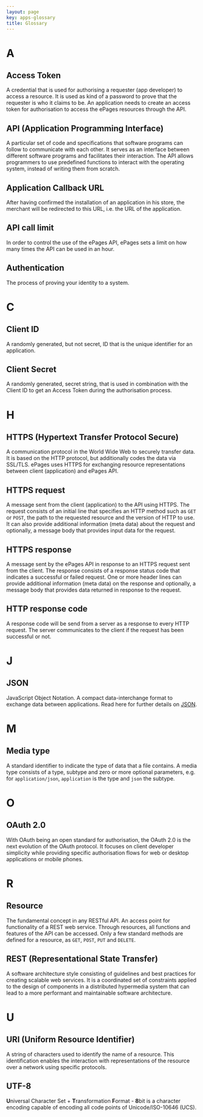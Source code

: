 ```yaml
---
layout: page
key: apps-glossary
title: Glossary
---
```


# A

## Access Token
A credential that is used for authorising a requester (app developer) to access a resource. It is used as kind of a password to prove that the requester is who it claims to be. An application needs to create an access token for authorisation to access the ePages resources through the API.

## API (Application Programming Interface)
A particular set of code and specifications that software programs can follow to communicate with each other. It serves as an interface between different software programs and facilitates their interaction. The API allows programmers to use predefined functions to interact with the operating system, instead of writing them from scratch.

## Application Callback URL
After having confirmed the installation of an application in his store, the merchant will be redirected to this URL, i.e. the URL of the application.

## API call limit
In order to control the use of the ePages API, ePages sets a limit on how many times the API can be used in an hour.

## Authentication
The process of proving your identity to a system.

# C

## Client ID
A randomly generated, but not secret, ID that is the unique identifier for an application.

## Client Secret
A randomly generated, secret string, that is used in combination with the Client ID to get an Access Token during the authorisation process.

# H

## HTTPS (Hypertext Transfer Protocol Secure)
A communication protocol in the World Wide Web to securely transfer data. It is based on the HTTP protocol, but additionally codes the data via SSL/TLS. ePages uses HTTPS for exchanging resource representations between client (application) and ePages API.

## HTTPS request
A message sent from the client (application) to the API using HTTPS. The request consists of an initial line that specifies an HTTP method such as `GET` or `POST`, the path to the requested resource and the version of HTTP to use. It can also provide additional information (meta data) about the request and optionally, a message body that provides input data for the request.

## HTTPS response
A message sent by the ePages API in response to an HTTPS request sent from the client. The response consists of a response status code that indicates a successful or failed request. One or more header lines can provide additional information (meta data) on the response and optionally, a message body that provides data returned in response to the request.

## HTTP response code
A response code will be send from a server as a response to every HTTP request. The server communicates to the client if the request has been successful or not.

# J

## JSON
JavaScript Object Notation. A compact data-interchange format to exchange data between applications. Read here for further details on [JSON](http://json.org).

# M

## Media type
A standard identifier to indicate the type of data that a file contains. A media type consists of a type, subtype and zero or more optional parameters, e.g. for `application/json`, `application` is the type and `json` the subtype.

# O

## OAuth 2.0
With OAuth being an open standard for authorisation, the OAuth 2.0 is the next evolution of the OAuth protocol. It focuses on client developer simplicity while providing specific authorisation flows for web or desktop applications or mobile phones.

# R

## Resource
The fundamental concept in any RESTful API. An access point for functionality of a REST web service. Through resources, all functions and features of the API can be accessed. Only a few standard methods are defined for a resource, as `GET`, `POST`, `PUT` and `DELETE`.

## REST (Representational State Transfer)
A software architecture style consisting of guidelines and best practices for creating scalable web services. It is a coordinated set of constraints applied to the design of components in a distributed hypermedia system that can lead to a more performant and maintainable software architecture.

# U

## URI (Uniform Resource Identifier)
A string of characters used to identify the name of a resource. This identification enables the interaction with representations of the resource over a network using specific protocols.

## UTF-8
**U**niversal Character Set + **T**ransformation **F**ormat - **8**bit is a character encoding capable of encoding all code points of Unicode/ISO-10646 (UCS).

